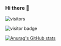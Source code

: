 ### Hi there 👋

![visitors](https://visitor-badge.deta.dev/badge?page_id=page.id&left_color=red&right_color=green)

![visitor badge](https://visitor-badge.deta.dev/badge?page_id=jwenjian.visitor-badge&left_color=red&right_color=green&left_text=Hello%20Visitors)

[![Anurag's GitHub stats](https://github-readme-stats.vercel.app/api?username=thornboo)](https://github.com/anuraghazra/github-readme-stats)
